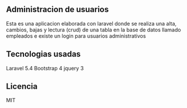 
## Administracion de usuarios

Esta es una aplicacion elaborada con laravel donde se realiza una alta, cambios, bajas y lectura (crud) de una tabla en la base de datos llamado empleados e existe un login para usuarios administrativos


## Tecnologias usadas
Laravel 5.4
Bootstrap 4
jquery 3


## Licencia	
MIT



